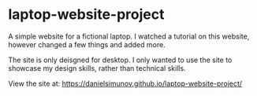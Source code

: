 # laptop-website-project
A simple website for a fictional laptop. I watched a tutorial on this website, however changed a few things and added more.

The site is only deisgned for desktop. I only wanted to use the site to showcase my design skills, rather than technical skills.

View the site at: https://danielsimunov.github.io/laptop-website-project/
